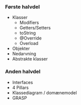 ### Første halvdel

- Klasser
  - Modifiers
  - Getters/Setters
  - toString
  - @Override
  - Overload
- Objekter
- Nedarvning
- Abstrakte klasser

### Anden halvdel 

- Interfaces
- 4 Pillars
- Klassediagram / domænemodel
- GRASP